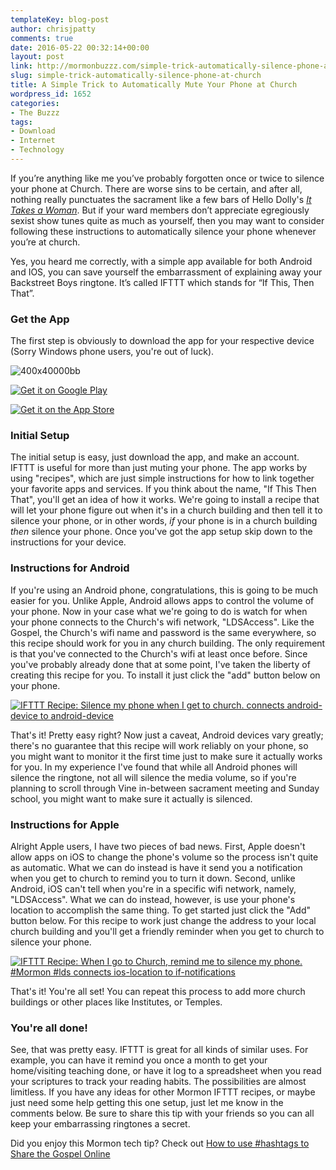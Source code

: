 ```yaml
---
templateKey: blog-post
author: chrisjpatty
comments: true
date: 2016-05-22 00:32:14+00:00
layout: post
link: http://mormonbuzzz.com/simple-trick-automatically-silence-phone-at-church/
slug: simple-trick-automatically-silence-phone-at-church
title: A Simple Trick to Automatically Mute Your Phone at Church
wordpress_id: 1652
categories:
- The Buzzz
tags:
- Download
- Internet
- Technology
---
```


If you’re anything like me you’ve probably forgotten once or twice to silence your phone at Church. There are worse sins to be certain, and after all, nothing really punctuates the sacrament like a few bars of Hello Dolly's [_It Takes a Woman_](https://www.youtube.com/watch?v=oeH3bOrCdoA). But if your ward members don’t appreciate egregiously sexist show tunes quite as much as yourself, then you may want to consider following these instructions to automatically silence your phone whenever you’re at church.

Yes, you heard me correctly, with a simple app available for both Android and IOS, you can save yourself the embarrassment of explaining away your Backstreet Boys ringtone. It’s called IFTTT which stands for “If This, Then That”.


### Get the App



The first step is obviously to download the app for your respective device (Sorry Windows phone users, you're out of luck).




![400x40000bb](/img/400x40000bb.png)







[![Get it on Google Play](/img/google-play-badge.svg)](https://play.google.com/store/apps/details?id=com.ifttt.ifttt&hl=en&utm_source=global_co&utm_medium=prtnr&utm_content=Mar2515&utm_campaign=PartBadge&pcampaignid=MKT-Other-global-all-co-prtnr-py-PartBadge-Mar2515-1)




[![Get it on the App Store](https://linkmaker.itunes.apple.com/images/badges/en-us/badge_appstore-lrg.svg)](https://geo.itunes.apple.com/us/app/if-by-ifttt/id660944635?mt=8)










### Initial Setup



The initial setup is easy, just download the app, and make an account. IFTTT is useful for more than just muting your phone. The app works by using "recipes", which are just simple instructions for how to link together your favorite apps and services. If you think about the name, "If This Then That", you'll get an idea of how it works. We're going to install a recipe that will let your phone figure out when it's in a church building and then tell it to silence your phone, or in other words, _if_ your phone is in a church building _then_ silence your phone. Once you've got the app setup skip down to the instructions for your device.


### Instructions for Android



If you're using an Android phone, congratulations, this is going to be much easier for you. Unlike Apple, Android allows apps to control the volume of your phone. Now in your case what we're going to do is watch for when your phone connects to the Church's wifi network, "LDSAccess". Like the Gospel, the Church's wifi name and password is the same everywhere, so this recipe should work for you in any church building. The only requirement is that you've connected to the Church's wifi at least once before. Since you've probably already done that at some point, I've taken the liberty of creating this recipe for you. To install it just click the "add" button below on your phone.

[![IFTTT Recipe: Silence my phone when I get to church. connects android-device to android-device](https://ifttt.com/recipe_embed_img/419213)](https://ifttt.com/view_embed_recipe/419213-silence-my-phone-when-i-get-to-church)

That's it! Pretty easy right? Now just a caveat, Android devices vary greatly; there's no guarantee that this recipe will work reliably on your phone, so you might want to monitor it the first time just to make sure it actually works for you. In my experience I've found that while all Android phones will silence the ringtone, not all will silence the media volume, so if you're planning to scroll through Vine in-between sacrament meeting and Sunday school, you might want to make sure it actually is silenced.



### Instructions for Apple



Alright Apple users, I have two pieces of bad news. First, Apple doesn't allow apps on iOS to change the phone's volume so the process isn't quite as automatic. What we can do instead is have it send you a notification when you get to church to remind you to turn it down. Second, unlike Android, iOS can't tell when you're in a specific wifi network, namely, "LDSAccess". What we can do instead, however, is use your phone's location to accomplish the same thing. To get started just click the "Add" button below. For this recipe to work just change the address to your local church building and you'll get a friendly reminder when you get to church to silence your phone.

[![IFTTT Recipe: When I go to Church, remind me to silence my phone. #Mormon #lds connects ios-location to if-notifications](https://ifttt.com/recipe_embed_img/421178)](https://ifttt.com/view_embed_recipe/421178-when-i-go-to-church-remind-me-to-silence-my-phone-mormon-lds)

That's it! You're all set! You can repeat this process to add more church buildings or other places like Institutes, or Temples.



### You're all done!



See, that was pretty easy. IFTTT is great for all kinds of similar uses. For example, you can have it remind you once a month to get your home/visiting teaching done, or have it log to a spreadsheet when you read your scriptures to track your reading habits. The possibilities are almost limitless. If you have any ideas for other Mormon IFTTT recipes, or maybe just need some help getting this one setup, just let me know in the comments below. Be sure to share this tip with your friends so you can all keep your embarrassing ringtones a secret.

Did you enjoy this Mormon tech tip? Check out [How to use #hashtags to Share the Gospel Online](http://mormonbuzzz.com/how-to-use-hashtags-to-share-the-gospel-online/)


### 

